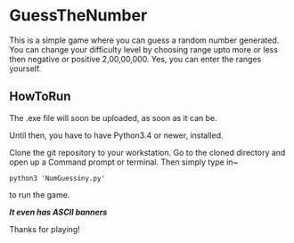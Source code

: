 # GuessTheNumber

This is a simple game where you can guess a random number generated.
You can change your difficulty level by choosing range upto more or less then negative or positive 2,00,00,000. 
Yes, you can enter the ranges yourself.

## HowToRun

  The .exe file will soon be uploaded, as soon as it can be.
  
Until then, you have to have Python3.4 or newer, installed.

Clone the git repository to your workstation. 
Go to the cloned directory and open up a Command prompt or terminal.
Then simply type in~ 

`python3 'NumGuessiny.py'`

to run the game. 



***It even has ASCII banners***

Thanks for playing!
